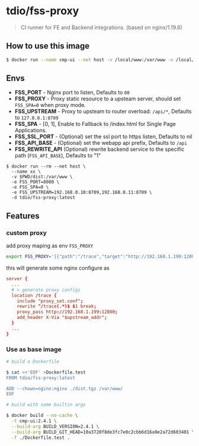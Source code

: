 # tdio/fss-proxy

> CI runner for FE and Backend integrations. (based on nginx/1.19.6)

## How to use this image

```sh
$ docker run --name cmp-ui --net host -v /local/www:/var/www -v /local/etc/nginx.d:/etc/nginx/conf.d tdio/fss-proxy:latest
```

## Envs

* **FSS_PORT** - Nginx port to listen, Defaults to `80`
* **FSS_PROXY** - Proxy static resource to a upsteam server, should set `FSS_SPA=0` when proxy mode.
* **FSS_UPSTREAM** - Proxy to upsteam to router overload: `/api/*`, Defaults to `127.0.0.1:8709`
* **FSS_SPA** - [0, 1], Enable to Fallback to /index.html for Single Page Applications.
* **FSS_SSL_PORT** - (Optional) set the ssl port to https listen, Defaults to nil
* **FSS_API_BASE** - (Optional) set the webapp api prefix, Defaults to `/api`
* **FSS_REWRITE_API** (Optional) rewrite backend service to the specific path (`FSS_API_BASE`), Defaults to "1"

```
$ docker run --rm --net host \
  --name xx \
  -v $PWD/dist:/var/www \
  -e FSS_PORT=8080 \
  -e FSS_SPA=0 \
  -e FSS_UPSTREAM=192.168.0.10:8709,192.168.0.11:8709 \
  -d tdio/fss-proxy:latest
```

## Features

### custom proxy 

add proxy maping as env `FSS_PROXY`

```sh
export FSS_PROXY='[{"path":"/trace","target":"http://192.168.1.199:12800"}]'
```

this will generate some nginx configure as

```conf
server {
  ...
  # > generate proxy configs
  location /trace {
    include "proxy_set.conf";
    rewrite ^/trace(.*)$ $1 break;
    proxy_pass http://192.168.1.199:12800;
    add_header X-Via "$upstream_addr";
  }
  ...
}
```

### Use as base image

```sh
# build a Dockerfile

$ cat <<'EOF' >Dockerfile.test
FROM tdio/fss-proxy:latest

ADD --chown=nginx:nginx ./dist.tgz /var/www/
EOF

# build with some builtin args

$ docker build --no-cache \
  -t cmp-ui:2.4.1 \
  --build-arg BUILD_VERSION=2.4.1 \
  --build-arg BUILD_GIT_HEAD=10a3720f8de3fc7e0c2cbb6d16a9e2a72d603401 \
  -f ./Dockerfile.test .
```
